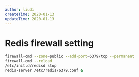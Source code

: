 ```yaml
---
author: liudi
createTime: 2020-01-13
updateTime: 2020-01-13
---
```


# Redis firewall setting

```bash
firewall-cmd --zone=public --add-port=6379/tcp --permanent
firewall-cmd --reload
/etc/init.d/redisd stop
redis-server /etc/redis/6379.conf &
```

